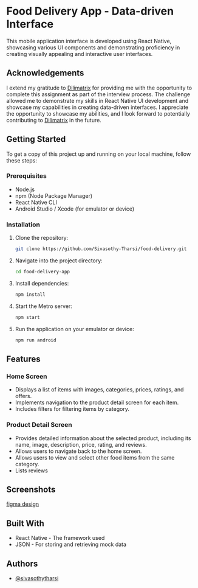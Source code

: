 
# Food Delivery App - Data-driven Interface

This mobile application interface is developed using React Native, showcasing various UI components and demonstrating proficiency in creating visually appealing and interactive user interfaces.


## Acknowledgements

I extend my gratitude to [Dilimatrix]((https://www.dilimatrix.com/)) for providing me with the opportunity to complete this assignment as part of the interview process. The challenge allowed me to demonstrate my skills in React Native UI development and showcase my capabilities in creating data-driven interfaces. I appreciate the opportunity to showcase my abilities, and I look forward to potentially contributing to [Dilimatrix]((https://www.dilimatrix.com/)) in the future.



## Getting Started

To get a copy of this project up and running on your local machine, follow these steps:
### Prerequisites

- Node.js
- npm (Node Package Manager)
- React Native CLI
- Android Studio / Xcode (for emulator or device)
### Installation

1. Clone the repository:
   ```sh
   git clone https://github.com/Sivasothy-Tharsi/food-delivery.git
2. Navigate into the project directory:
    ```sh
    cd food-delivery-app
3. Install dependencies:
    ```sh
    npm install
4. Start the Metro server:
    ```sh
    npm start
5. Run the application on your emulator or device:
    ```sh
    npm run android
## Features
### Home Screen
- Displays a list of items with images, categories, prices, ratings, and offers.
- Implements navigation to the product detail screen for each item.
- Includes filters for filtering items by category.

### Product Detail Screen
- Provides detailed information about the selected product, including its name, image, description, price, rating, and reviews.
- Allows users to navigate back to the home screen.
- Allows users to view and select other food items from the same category.
- Lists reviews 

## Screenshots
[figma design](https://github.com/Sivasothy-Tharsi/EE5454_2024_22_CE/blob/master/figma.png)
## Built With
- React Native - The framework used
- JSON - For storing and retrieving mock data
## Authors

- [@sivasothytharsi](https://github.com/Sivasothy-Tharsi)


